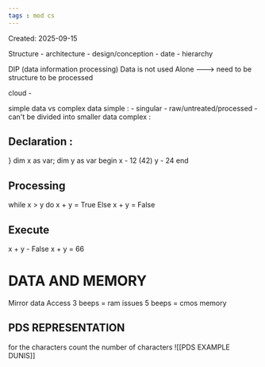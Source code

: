 ```yaml
---
tags : mod cs
---
```

Created: 2025-09-15

Structure - architecture - design/conception - date - hierarchy 

DIP (data information processing)
 Data is not used Alone ---> need to be structure to be processed

cloud - 

simple data vs complex data
simple : - singular - raw/untreated/processed - can't be divided into smaller data
complex : 

## Declaration :
} dim x as var;
  dim y as var
  begin
  x - 12 (42)
  y - 24
  end
## Processing
while x > y
    do
x + y = True
Else
x + y = False

## Execute
x + y - False
x + y = 66

# DATA AND MEMORY
Mirror data Access
3 beeps = ram issues
5 beeps = cmos memory

## PDS REPRESENTATION
for the characters count the number of characters
![[PDS EXAMPLE DUNIS]]